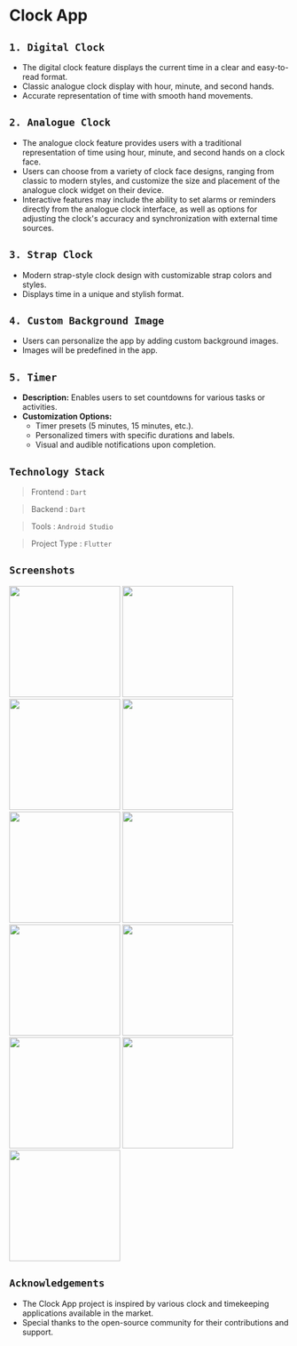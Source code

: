 # Clock App

## `1. Digital Clock`
- The digital clock feature displays the current time in a clear and easy-to-read format. 
- Classic analogue clock display with hour, minute, and second hands.
- Accurate representation of time with smooth hand movements.

## `2. Analogue Clock`
- The analogue clock feature provides users with a traditional representation of time using hour, minute, and second hands on a clock face.
- Users can choose from a variety of clock face designs, ranging from classic to modern styles, and customize the size and placement of the analogue clock widget on their device.
- Interactive features may include the ability to set alarms or reminders directly from the analogue clock interface, as well as options for adjusting the clock's accuracy and synchronization with external time sources.

## `3. Strap Clock`
- Modern strap-style clock design with customizable strap colors and styles.
- Displays time in a unique and stylish format.

## `4. Custom Background Image`
- Users can personalize the app by adding custom background images.
- Images will be predefined in the app.

## `5. Timer`
- **Description:** Enables users to set countdowns for various tasks or activities.
- **Customization Options:**
  - Timer presets (5 minutes, 15 minutes, etc.).
  - Personalized timers with specific durations and labels.
  - Visual and audible notifications upon completion.

## `Technology Stack`

> Frontend     : `Dart`

> Backend      : `Dart`

> Tools        : `Android Studio`

> Project Type : `Flutter`


## `Screenshots`



<img src = "https://github.com/imhadiyal/clock_app/assets/146731392/5519fe5d-cd91-4bff-bc3b-0848f2870713" width = "200">

<img src = "https://github.com/imhadiyal/clock_app/assets/146731392/2e0c8607-bc41-4933-987d-e7ac26636eda" width = "200">

<img src = "https://github.com/imhadiyal/clock_app/assets/146731392/ae5150b0-a2af-42e8-92fc-df72e5bf3ec1" width = "200">

<img src = "https://github.com/imhadiyal/clock_app/assets/146731392/686b3c08-c80f-4158-9364-f885a07bb37a" width = "200">

<img src = "https://github.com/imhadiyal/clock_app/assets/146731392/38911222-5d23-4562-b4a6-aa664703780e" width = "200">

<img src = "https://github.com/imhadiyal/clock_app/assets/146731392/630cb7a3-18e0-4a8a-a679-0c88e1ef63cd" width = "200">

<img src = "https://github.com/imhadiyal/clock_app/assets/146731392/27c2c96e-3324-47ca-9672-24f4441101b1" width = "200">

<img src = "https://github.com/imhadiyal/clock_app/assets/146731392/1c1f2a7f-51d6-4d18-bd44-71c2a2bd30fd" width = "200">

<img src = "https://github.com/imhadiyal/clock_app/assets/146731392/752392e8-6dcc-432b-898e-00d800b6dbe5" width = "200">

<img src = "https://github.com/imhadiyal/clock_app/assets/146731392/29594a9f-d211-4aad-bbb7-14674070cf18" width = "200">

<img src = "https://github.com/imhadiyal/clock_app/assets/146731392/ceb85c1f-5057-4806-a202-4f4c5363c676" width = "200">


## `Acknowledgements`
- The Clock App project is inspired by various clock and timekeeping applications available in the market.
- Special thanks to the open-source community for their contributions and support.












